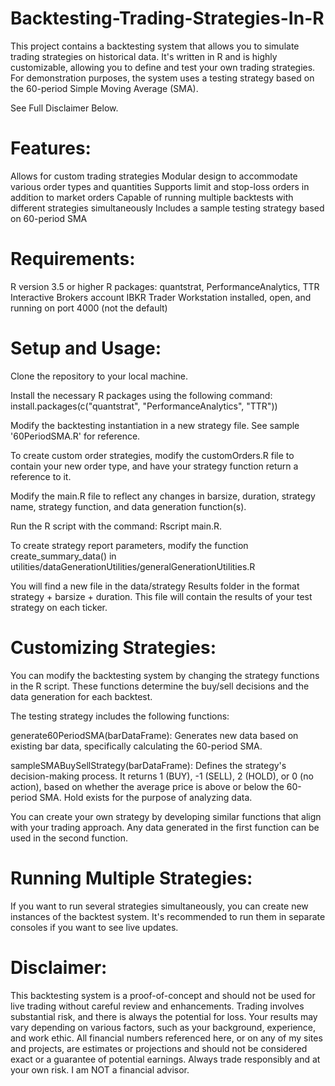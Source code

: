 # Backtesting-Trading-Strategies-In-R

This project contains a backtesting system that allows you to simulate trading strategies on historical data. It's written in R and is highly customizable, allowing you to define and test your own trading strategies. For demonstration purposes, the system uses a testing strategy based on the 60-period Simple Moving Average (SMA).

See Full Disclaimer Below.

# Features:

Allows for custom trading strategies
Modular design to accommodate various order types and quantities
Supports limit and stop-loss orders in addition to market orders
Capable of running multiple backtests with different strategies simultaneously
Includes a sample testing strategy based on 60-period SMA

# Requirements:

R version 3.5 or higher
R packages: quantstrat, PerformanceAnalytics, TTR
Interactive Brokers account
IBKR Trader Workstation installed, open, and running on port 4000 (not the default)

# Setup and Usage:

Clone the repository to your local machine.

Install the necessary R packages using the following command: install.packages(c("quantstrat", "PerformanceAnalytics", "TTR"))

Modify the backtesting instantiation in a new strategy file. See sample '60PeriodSMA.R' for reference.

To create custom order strategies, modify the customOrders.R file to contain your new order type, and have your strategy function return a reference to it. 

Modify the main.R file to reflect any changes in barsize, duration, strategy name, strategy function, and data generation function(s).

Run the R script with the command: Rscript main.R.

To create strategy report parameters, modify the function create_summary_data() in utilities/dataGenerationUtilities/generalGenerationUtilities.R

You will find a new file in the data/strategy Results folder in the format strategy + barsize + duration. This file will contain the results of your test strategy on each ticker. 

# Customizing Strategies:

You can modify the backtesting system by changing the strategy functions in the R script. These functions determine the buy/sell decisions and the data generation for each backtest.

The testing strategy includes the following functions:

generate60PeriodSMA(barDataFrame): Generates new data based on existing bar data, specifically calculating the 60-period SMA.

sampleSMABuySellStrategy(barDataFrame): Defines the strategy's decision-making process. It returns 1 (BUY), -1 (SELL), 2 (HOLD), or 0 (no action), based on whether the average price is above or below the 60-period SMA. Hold exists for the purpose of analyzing data.

You can create your own strategy by developing similar functions that align with your trading approach. Any data generated in the first function can be used in the second function.

# Running Multiple Strategies:

If you want to run several strategies simultaneously, you can create new instances of the backtest system. It's recommended to run them in separate consoles if you want to see live updates.

# Disclaimer:

This backtesting system is a proof-of-concept and should not be used for live trading without careful review and enhancements. Trading involves substantial risk, and there is always the potential for loss. Your results may vary depending on various factors, such as your background, experience, and work ethic. All financial numbers referenced here, or on any of my sites and projects, are estimates or projections and should not be considered exact or a guarantee of potential earnings. Always trade responsibly and at your own risk. I am NOT a financial advisor.